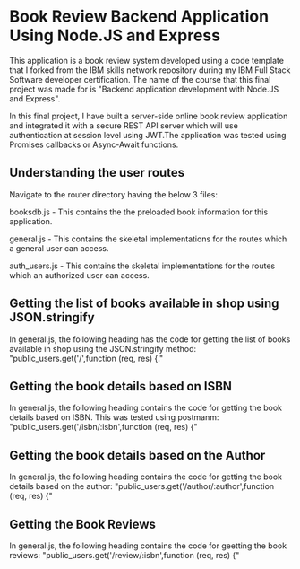 # **Book Review Backend Application Using Node.JS and Express**

This application is a book review system developed using a code template that I forked from the IBM skills network repository during my IBM Full Stack Software developer certification. The name of the course that this final project was made for is "Backend application development with Node.JS and Express".

In this final project, I have built a server-side online book review application and integrated it with a secure REST API server which will use authentication at session level using JWT.The application was tested using Promises callbacks or Async-Await functions.

## Understanding the user routes
Navigate to the router directory having the below 3 files:

booksdb.js - This contains the the preloaded book information for this application.

general.js - This contains the skeletal implementations for the routes which a general user can access.

auth_users.js - This contains the skeletal implementations for the routes which an authorized user can access.

## Getting the list of books available in shop using JSON.stringify
In general.js, the following heading has the code for getting the list of books available in shop using the JSON.stringify method: "public_users.get('/',function (req, res) {."

## Getting the book details based on ISBN
In general.js, the following heading contains the code for getting the book details based on ISBN. This was tested using postmanm: "public_users.get('/isbn/:isbn',function (req, res) {"

## Getting the book details based on the Author
In general.js, the following heading contains the code for getting the book details based on the author:
"public_users.get('/author/:author',function (req, res) {"

## Getting the Book Reviews
In general.js, the following heading contains the code for geetting the book reviews:
"public_users.get('/review/:isbn',function (req, res) {"
